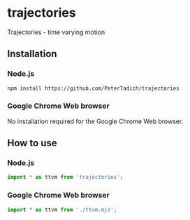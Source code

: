 # trajectories
Trajectories - time varying motion

## Installation

### Node.js

```bash
npm install https://github.com/PeterTadich/trajectories
```

### Google Chrome Web browser

No installation required for the Google Chrome Web browser.

## How to use

### Node.js

```js
import * as ttvm from 'trajectories';
```

### Google Chrome Web browser

```js
import * as ttvm from './ttvm.mjs';
```